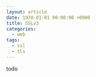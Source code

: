 ```yaml
---
layout: article
date: 1970-01-01 00:00:00 +0900
title: SSLv3
categories:
  - web
tags:
  - ssl
  - tls
---
```


todo
